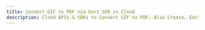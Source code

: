 ---title: Convert GIF to PDF via Dart SDK in Clouddescription: Cloud APIs & SDKs to Convert GIF to PDF. Also Create, Edit & Render Microsoft Word & OpenOffice documents in the Cloud.---
